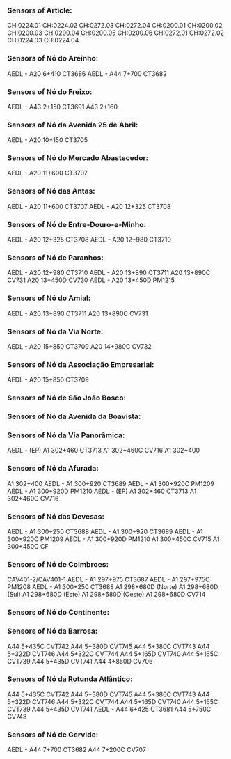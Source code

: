 ### Sensors of Article:
CH:0224.01
CH:0224.02
CH:0272.03
CH:0272.04
CH:0200.01
CH:0200.02
CH:0200.03
CH:0200.04
CH:0200.05
CH:0200.06
CH:0272.01
CH:0272.02
CH:0224.03
CH:0224.04

### Sensors of Nó do Areinho:
AEDL - A20 6+410 CT3686
AEDL - A44 7+700 CT3682

### Sensors of Nó do Freixo:
AEDL - A43 2+150 CT3691
A43 2+160

### Sensors of Nó da Avenida 25 de Abril:
AEDL - A20 10+150 CT3705

### Sensors of Nó do Mercado Abastecedor:
AEDL - A20 11+600 CT3707

### Sensors of Nó das Antas:
AEDL - A20 11+600 CT3707
AEDL - A20 12+325 CT3708

### Sensors of Nó de Entre-Douro-e-Minho:
AEDL - A20 12+325 CT3708
AEDL - A20 12+980 CT3710

### Sensors of Nó de Paranhos:
AEDL - A20 12+980 CT3710
AEDL - A20 13+890 CT3711
A20 13+890C CV731
A20 13+450D CV730
AEDL - A20 13+450D PM1215

### Sensors of Nó do Amial:
AEDL - A20 13+890 CT3711
A20 13+890C CV731

### Sensors of Nó da Via Norte:
AEDL - A20 15+850 CT3709
A20 14+980C CV732

### Sensors of Nó da Associação Empresarial:
AEDL - A20 15+850 CT3709

### Sensors of Nó de São João Bosco:

### Sensors of Nó da Avenida da Boavista:

### Sensors of Nó da Via Panorâmica:
AEDL - (EP) A1 302+460 CT3713
A1 302+460C CV716
A1 302+400

### Sensors of Nó da Afurada:
A1 302+400
AEDL - A1 300+920 CT3689
AEDL - A1 300+920C PM1209
AEDL - A1 300+920D PM1210
AEDL - (EP) A1 302+460 CT3713
A1 302+460C CV716

### Sensors of Nó das Devesas:
AEDL - A1 300+250 CT3688
AEDL - A1 300+920 CT3689
AEDL - A1 300+920C PM1209
AEDL - A1 300+920D PM1210
A1 300+450C CV715
A1 300+450C CF

### Sensors of Nó de Coimbroes:
CAV401-2/CAV401-1
AEDL - A1 297+975 CT3687
AEDL - A1 297+975C PM1208
AEDL - A1 300+250 CT3688
A1 298+680D (Norte)
A1 298+680D (Sul)
A1 298+680D (Este)
A1 298+680D (Oeste)
A1 298+680D CV714

### Sensors of Nó do Continente:

### Sensors of Nó da Barrosa:
A44 5+435C CVT742
A44 5+380D CVT745
A44 5+380C CVT743
A44 5+322D CVT746
A44 5+322C CVT744
A44 5+165D CVT740
A44 5+165C CVT739
A44 5+435D CVT741
A44 4+850D CV706

### Sensors of Nó da Rotunda Atlântico:
A44 5+435C CVT742
A44 5+380D CVT745
A44 5+380C CVT743
A44 5+322D CVT746
A44 5+322C CVT744
A44 5+165D CVT740
A44 5+165C CVT739
A44 5+435D CVT741
AEDL - A44 6+425 CT3681
A44 5+750C CV748

### Sensors of Nó de Gervide:
AEDL - A44 7+700 CT3682
A44 7+200C CV707


